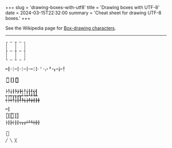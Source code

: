 +++
slug = 'drawing-boxes-with-utf8'
title = 'Drawing boxes with UTF-8'
date = 2024-03-15T22:32:00
summary = 'Cheat sheet for drawing UTF-8 boxes.'
+++




See the Wikipedia page for [Box-drawing characters](https://en.wikipedia.org/wiki/Box-drawing_characters).

---

```
┌ ─ ┬ ─ ┐  
│   │   │  
├ ─ ┼ ─ ┤  
│   │   │  
└ ─ ┴ ─ ┘  

━┃┄┆┅┇┈┊┉┋╌╍╎╏╴╵╶╷╸╹╺╻╼╽╾╿

┍┑┎┒┏┓  
┕┙┖┚┗┛  

┝┞┟┠┡┢┣┥┦┧┨┩┪┫  
┭┮┯┰┱┲┳┵┶┷┸┹┺┻  
┽┾┿╀╁╂╃╄╅╆╇╈╉╊╋  

═║  
╒╓╔╕╖╗  
╘╙╚╛╜╝  
╞╟╠╡╢╣╤╥╦╧╨╩╪╫╬  

╭╮  
╰╯  
╱ ╲ ╳  
```